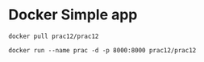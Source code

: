 # Docker Simple app

```
docker pull prac12/prac12

docker run --name prac -d -p 8000:8000 prac12/prac12
```